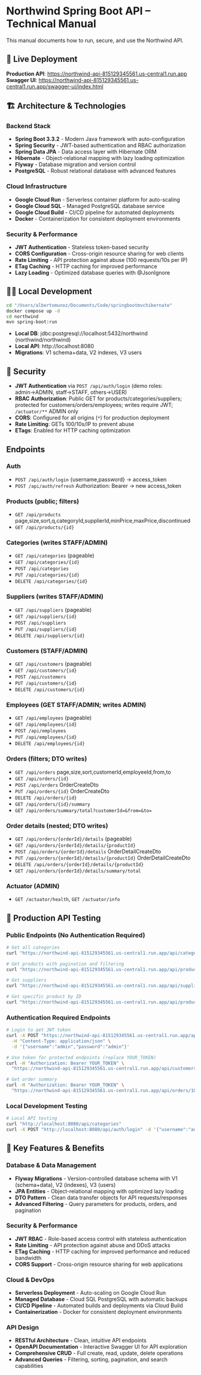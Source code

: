 # Northwind Spring Boot API – Technical Manual

This manual documents how to run, secure, and use the Northwind API.

## 🚀 Live Deployment
**Production API**: https://northwind-api-815129345561.us-central1.run.app
**Swagger UI**: https://northwind-api-815129345561.us-central1.run.app/swagger-ui/index.html

## 🏗️ Architecture & Technologies

### **Backend Stack**
- **Spring Boot 3.3.2** - Modern Java framework with auto-configuration
- **Spring Security** - JWT-based authentication and RBAC authorization
- **Spring Data JPA** - Data access layer with Hibernate ORM
- **Hibernate** - Object-relational mapping with lazy loading optimization
- **Flyway** - Database migration and version control
- **PostgreSQL** - Robust relational database with advanced features

### **Cloud Infrastructure**
- **Google Cloud Run** - Serverless container platform for auto-scaling
- **Google Cloud SQL** - Managed PostgreSQL database service
- **Google Cloud Build** - CI/CD pipeline for automated deployments
- **Docker** - Containerization for consistent deployment environments

### **Security & Performance**
- **JWT Authentication** - Stateless token-based security
- **CORS Configuration** - Cross-origin resource sharing for web clients
- **Rate Limiting** - API protection against abuse (100 requests/10s per IP)
- **ETag Caching** - HTTP caching for improved performance
- **Lazy Loading** - Optimized database queries with @JsonIgnore

## 🏃‍♂️ Local Development
```bash
cd "/Users/albertomunoz/Documents/Code/springbootmvchibernate"
docker compose up -d
cd northwind
mvn spring-boot:run
```

- **Local DB**: jdbc:postgresql://localhost:5432/northwind (northwind/northwind)
- **Local API**: http://localhost:8080
- **Migrations**: V1 schema+data, V2 indexes, V3 users

## 🔐 Security
- **JWT Authentication** via `POST /api/auth/login` (demo roles: admin→ADMIN, staff→STAFF, others→USER)
- **RBAC Authorization**: Public GET for products/categories/suppliers; protected for customers/orders/employees; writes require JWT; `/actuator/**` ADMIN only
- **CORS**: Configured for all origins (`*`) for production deployment
- **Rate Limiting**: GETs 100/10s/IP to prevent abuse
- **ETags**: Enabled for HTTP caching optimization

## Endpoints

### Auth
- `POST /api/auth/login` {username,password} → access_token
- `POST /api/auth/refresh` Authorization: Bearer <token> → new access_token

### Products (public; filters)
- `GET /api/products` page,size,sort,q,categoryId,supplierId,minPrice,maxPrice,discontinued
- `GET /api/products/{id}`

### Categories (writes STAFF/ADMIN)
- `GET /api/categories` (pageable)
- `GET /api/categories/{id}`
- `POST /api/categories`
- `PUT /api/categories/{id}`
- `DELETE /api/categories/{id}`

### Suppliers (writes STAFF/ADMIN)
- `GET /api/suppliers` (pageable)
- `GET /api/suppliers/{id}`
- `POST /api/suppliers`
- `PUT /api/suppliers/{id}`
- `DELETE /api/suppliers/{id}`

### Customers (STAFF/ADMIN)
- `GET /api/customers` (pageable)
- `GET /api/customers/{id}`
- `POST /api/customers`
- `PUT /api/customers/{id}`
- `DELETE /api/customers/{id}`

### Employees (GET STAFF/ADMIN; writes ADMIN)
- `GET /api/employees` (pageable)
- `GET /api/employees/{id}`
- `POST /api/employees`
- `PUT /api/employees/{id}`
- `DELETE /api/employees/{id}`

### Orders (filters; DTO writes)
- `GET /api/orders` page,size,sort,customerId,employeeId,from,to
- `GET /api/orders/{id}`
- `POST /api/orders` OrderCreateDto
- `PUT /api/orders/{id}` OrderCreateDto
- `DELETE /api/orders/{id}`
- `GET /api/orders/{id}/summary`
- `GET /api/orders/summary/total?customerId=&from=&to=`

### Order details (nested; DTO writes)
- `GET /api/orders/{orderId}/details` (pageable)
- `GET /api/orders/{orderId}/details/{productId}`
- `POST /api/orders/{orderId}/details` OrderDetailCreateDto
- `PUT /api/orders/{orderId}/details/{productId}` OrderDetailCreateDto
- `DELETE /api/orders/{orderId}/details/{productId}`
- `GET /api/orders/{orderId}/details/summary/total`

### Actuator (ADMIN)
- `GET /actuator/health`, `GET /actuator/info`

## 🧪 Production API Testing

### **Public Endpoints (No Authentication Required)**
```bash
# Get all categories
curl "https://northwind-api-815129345561.us-central1.run.app/api/categories"

# Get products with pagination and filtering
curl "https://northwind-api-815129345561.us-central1.run.app/api/products?page=0&size=10&sort=name,asc"

# Get suppliers
curl "https://northwind-api-815129345561.us-central1.run.app/api/suppliers"

# Get specific product by ID
curl "https://northwind-api-815129345561.us-central1.run.app/api/products/1"
```

### **Authentication Required Endpoints**
```bash
# Login to get JWT token
curl -X POST "https://northwind-api-815129345561.us-central1.run.app/api/auth/login" \
  -H "Content-Type: application/json" \
  -d '{"username":"admin","password":"admin"}'

# Use token for protected endpoints (replace YOUR_TOKEN)
curl -H "Authorization: Bearer YOUR_TOKEN" \
  "https://northwind-api-815129345561.us-central1.run.app/api/customers"

# Get order summary
curl -H "Authorization: Bearer YOUR_TOKEN" \
  "https://northwind-api-815129345561.us-central1.run.app/api/orders/10248/summary"
```

### **Local Development Testing**
```bash
# Local API testing
curl "http://localhost:8080/api/categories"
curl -X POST "http://localhost:8080/api/auth/login" -d '{"username":"admin","password":"admin"}'
```

## 🎯 Key Features & Benefits

### **Database & Data Management**
- **Flyway Migrations** - Version-controlled database schema with V1 (schema+data), V2 (indexes), V3 (users)
- **JPA Entities** - Object-relational mapping with optimized lazy loading
- **DTO Pattern** - Clean data transfer objects for API requests/responses
- **Advanced Filtering** - Query parameters for products, orders, and pagination

### **Security & Performance**
- **JWT RBAC** - Role-based access control with stateless authentication
- **Rate Limiting** - API protection against abuse and DDoS attacks
- **ETag Caching** - HTTP caching for improved performance and reduced bandwidth
- **CORS Support** - Cross-origin resource sharing for web applications

### **Cloud & DevOps**
- **Serverless Deployment** - Auto-scaling on Google Cloud Run
- **Managed Database** - Cloud SQL PostgreSQL with automatic backups
- **CI/CD Pipeline** - Automated builds and deployments via Cloud Build
- **Containerization** - Docker for consistent deployment environments

### **API Design**
- **RESTful Architecture** - Clean, intuitive API endpoints
- **OpenAPI Documentation** - Interactive Swagger UI for API exploration
- **Comprehensive CRUD** - Full create, read, update, delete operations
- **Advanced Queries** - Filtering, sorting, pagination, and search capabilities